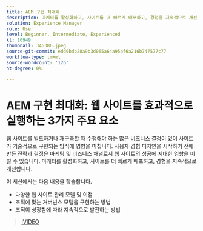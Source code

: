 ```yaml
---
title: AEM 구현 최대화
description: 마케터를 활성화하고, 사이트를 더 빠르게 배포하고, 경험을 지속적으로 개선합니다.
solution: Experience Manager
role: User
level: Beginner, Intermediate, Experienced
kt: 10949
thumbnail: 346386.jpeg
source-git-commit: edd0bdb28a9b3d065a64a95af6a216b747577c77
workflow-type: tm+mt
source-wordcount: '126'
ht-degree: 0%

---
```


# AEM 구현 최대화: 웹 사이트를 효과적으로 실행하는 3가지 주요 요소

웹 사이트를 빌드하거나 재구축할 때 수행해야 하는 많은 비즈니스 결정이 있어 사이트가 기술적으로 구현되는 방식에 영향을 미칩니다. 사용자 경험 디자인을 시작하기 전에 만든 전략과 결정은 마케팅 및 비즈니스 채널로서 웹 사이트의 성공에 지대한 영향을 미칠 수 있습니다.  마케터를 활성화하고, 사이트를 더 빠르게 배포하고, 경험을 지속적으로 개선합니다.

이 세션에서는 다음 내용을 학습합니다.

* 다양한 웹 사이트 관리 모델 및 이점
* 조직에 맞는 거버넌스 모델을 구현하는 방법
* 조직이 성장함에 따라 지속적으로 발전하는 방법

>[!VIDEO](https://video.tv.adobe.com/v/346386/?quality=12&learn=on)
